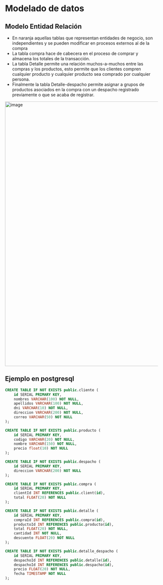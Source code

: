 # Modelado de datos

## Modelo Entidad Relación

- En naranja aquellas tablas que representan entidades de negocio, son independientes y se pueden modificar en procesos
  externos al de la compra
- La tabla compra hace de cabecera en el proceso de comprar y almacena los totales de la transacción.
- La tabla Detalle permite una relación muchos-a-muchos entre las compras y los productos, esto permite que los clientes
  compren cualquier producto y cualquier producto sea comprado por cualquier persona.
- Finalmente la tabla Detalle-despacho permite asignar a grupos de productos asociados en la compra con un despacho registrado
  previamente o que se acaba de registrar.

<img width="872" alt="image" src="https://github.com/RodLopezDev/integration-test-multivende/assets/83994234/a24aea80-04db-43cc-b28c-9dcbf1b2cb95">

## Ejemplo en postgresql

```sql
CREATE TABLE IF NOT EXISTS public.cliente (
    id SERIAL PRIMARY KEY,
    nombres VARCHAR(100) NOT NULL,
    apellidos VARCHAR(100) NOT NULL,
    dni VARCHAR(10) NOT NULL,
    direccion VARCHAR(200) NOT NULL,
    correo VARCHAR(50) NOT NULL
);

CREATE TABLE IF NOT EXISTS public.producto (
    id SERIAL PRIMARY KEY,
    codigo VARCHAR(20) NOT NULL,
    nombre VARCHAR(150) NOT NULL,
    precio float(10) NOT NULL
);

CREATE TABLE IF NOT EXISTS public.despacho (
    id SERIAL PRIMARY KEY,
    direccion VARCHAR(200) NOT NULL
);

CREATE TABLE IF NOT EXISTS public.compra (
    id SERIAL PRIMARY KEY,
    clientId INT REFERENCES public.client(id),
    total FLOAT(20) NOT NULL
);

CREATE TABLE IF NOT EXISTS public.detalle (
    id SERIAL PRIMARY KEY,
    compraId INT REFERENCES public.compra(id),
    productoId INT REFERENCES public.producto(id),
    total FLOAT(20) NOT NULL,
    cantidad INT NOT NULL,
    descuento FLOAT(20) NOT NULL
);

CREATE TABLE IF NOT EXISTS public.detalle_despacho (
    id SERIAL PRIMARY KEY,
    despachoId INT REFERENCES public.detalle(id),
    despachoId INT REFERENCES public.despacho(id),
    precio FLOAT(20) NOT NULL,
    fecha TIMESTAMP NOT NULL
);
```
